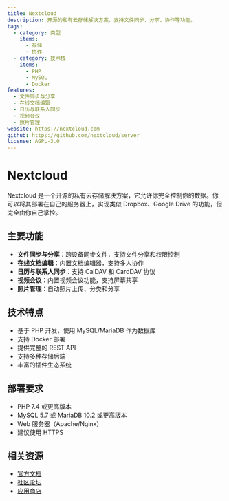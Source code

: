 ```yaml
---
title: Nextcloud
description: 开源的私有云存储解决方案，支持文件同步、分享、协作等功能。
tags:
  - category: 类型
    items:
      - 存储
      - 协作
  - category: 技术栈
    items:
      - PHP
      - MySQL
      - Docker
features:
  - 文件同步与分享
  - 在线文档编辑
  - 日历与联系人同步
  - 视频会议
  - 照片管理
website: https://nextcloud.com
github: https://github.com/nextcloud/server
license: AGPL-3.0
---
```


# Nextcloud

Nextcloud 是一个开源的私有云存储解决方案，它允许你完全控制你的数据。你可以将其部署在自己的服务器上，实现类似 Dropbox、Google Drive 的功能，但完全由你自己掌控。

## 主要功能

- **文件同步与分享**：跨设备同步文件，支持文件分享和权限控制
- **在线文档编辑**：内置文档编辑器，支持多人协作
- **日历与联系人同步**：支持 CalDAV 和 CardDAV 协议
- **视频会议**：内置视频会议功能，支持屏幕共享
- **照片管理**：自动照片上传、分类和分享

## 技术特点

- 基于 PHP 开发，使用 MySQL/MariaDB 作为数据库
- 支持 Docker 部署
- 提供完整的 REST API
- 支持多种存储后端
- 丰富的插件生态系统

## 部署要求

- PHP 7.4 或更高版本
- MySQL 5.7 或 MariaDB 10.2 或更高版本
- Web 服务器（Apache/Nginx）
- 建议使用 HTTPS

## 相关资源

- [官方文档](https://docs.nextcloud.com)
- [社区论坛](https://help.nextcloud.com)
- [应用商店](https://apps.nextcloud.com) 